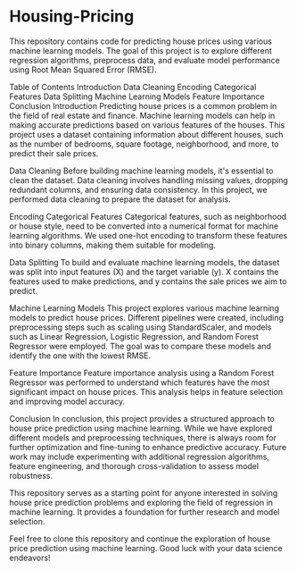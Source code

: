 # Housing-Pricing
This repository contains code for predicting house prices using various machine learning models. The goal of this project is to explore different regression algorithms, preprocess data, and evaluate model performance using Root Mean Squared Error (RMSE).

Table of Contents
Introduction
Data Cleaning
Encoding Categorical Features
Data Splitting
Machine Learning Models
Feature Importance
Conclusion
Introduction
Predicting house prices is a common problem in the field of real estate and finance. Machine learning models can help in making accurate predictions based on various features of the houses. This project uses a dataset containing information about different houses, such as the number of bedrooms, square footage, neighborhood, and more, to predict their sale prices.

Data Cleaning
Before building machine learning models, it's essential to clean the dataset. Data cleaning involves handling missing values, dropping redundant columns, and ensuring data consistency. In this project, we performed data cleaning to prepare the dataset for analysis.

Encoding Categorical Features
Categorical features, such as neighborhood or house style, need to be converted into a numerical format for machine learning algorithms. We used one-hot encoding to transform these features into binary columns, making them suitable for modeling.

Data Splitting
To build and evaluate machine learning models, the dataset was split into input features (X) and the target variable (y). X contains the features used to make predictions, and y contains the sale prices we aim to predict.

Machine Learning Models
This project explores various machine learning models to predict house prices. Different pipelines were created, including preprocessing steps such as scaling using StandardScaler, and models such as Linear Regression, Logistic Regression, and Random Forest Regressor were employed. The goal was to compare these models and identify the one with the lowest RMSE.

Feature Importance
Feature importance analysis using a Random Forest Regressor was performed to understand which features have the most significant impact on house prices. This analysis helps in feature selection and improving model accuracy.

Conclusion
In conclusion, this project provides a structured approach to house price prediction using machine learning. While we have explored different models and preprocessing techniques, there is always room for further optimization and fine-tuning to enhance predictive accuracy. Future work may include experimenting with additional regression algorithms, feature engineering, and thorough cross-validation to assess model robustness.

This repository serves as a starting point for anyone interested in solving house price prediction problems and exploring the field of regression in machine learning. It provides a foundation for further research and model selection.

Feel free to clone this repository and continue the exploration of house price prediction using machine learning. Good luck with your data science endeavors!
